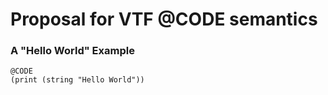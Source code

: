 # Proposal for VTF @CODE semantics

### A "Hello World" Example
```
@CODE
(print (string "Hello World"))
```
